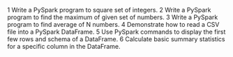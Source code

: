 1 Write a PySpark program to square set of integers.
2 Write a PySpark program to find the maximum of given set of numbers.
3 Write a PySpark program to find average of N numbers.
4 Demonstrate how to read a CSV file into a PySpark DataFrame.
5 Use PySpark commands to display the first few rows and schema of a DataFrame.
6 Calculate basic summary statistics for a specific column in the DataFrame.

